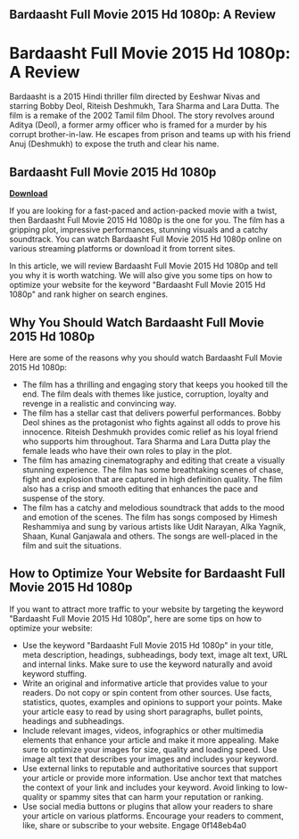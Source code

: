 ## Bardaasht Full Movie 2015 Hd 1080p: A Review

  
# Bardaasht Full Movie 2015 Hd 1080p: A Review
 
Bardaasht is a 2015 Hindi thriller film directed by Eeshwar Nivas and starring Bobby Deol, Riteish Deshmukh, Tara Sharma and Lara Dutta. The film is a remake of the 2002 Tamil film Dhool. The story revolves around Aditya (Deol), a former army officer who is framed for a murder by his corrupt brother-in-law. He escapes from prison and teams up with his friend Anuj (Deshmukh) to expose the truth and clear his name.
 
## Bardaasht Full Movie 2015 Hd 1080p


[**Download**](https://www.google.com/url?q=https%3A%2F%2Furllie.com%2F2tKo4t&sa=D&sntz=1&usg=AOvVaw167mkxN0h2Zc3tE05JQ69C)

 
If you are looking for a fast-paced and action-packed movie with a twist, then Bardaasht Full Movie 2015 Hd 1080p is the one for you. The film has a gripping plot, impressive performances, stunning visuals and a catchy soundtrack. You can watch Bardaasht Full Movie 2015 Hd 1080p online on various streaming platforms or download it from torrent sites.
 
In this article, we will review Bardaasht Full Movie 2015 Hd 1080p and tell you why it is worth watching. We will also give you some tips on how to optimize your website for the keyword "Bardaasht Full Movie 2015 Hd 1080p" and rank higher on search engines.
  
## Why You Should Watch Bardaasht Full Movie 2015 Hd 1080p
 
Here are some of the reasons why you should watch Bardaasht Full Movie 2015 Hd 1080p:
 
- The film has a thrilling and engaging story that keeps you hooked till the end. The film deals with themes like justice, corruption, loyalty and revenge in a realistic and convincing way.
- The film has a stellar cast that delivers powerful performances. Bobby Deol shines as the protagonist who fights against all odds to prove his innocence. Riteish Deshmukh provides comic relief as his loyal friend who supports him throughout. Tara Sharma and Lara Dutta play the female leads who have their own roles to play in the plot.
- The film has amazing cinematography and editing that create a visually stunning experience. The film has some breathtaking scenes of chase, fight and explosion that are captured in high definition quality. The film also has a crisp and smooth editing that enhances the pace and suspense of the story.
- The film has a catchy and melodious soundtrack that adds to the mood and emotion of the scenes. The film has songs composed by Himesh Reshammiya and sung by various artists like Udit Narayan, Alka Yagnik, Shaan, Kunal Ganjawala and others. The songs are well-placed in the film and suit the situations.

## How to Optimize Your Website for Bardaasht Full Movie 2015 Hd 1080p
 
If you want to attract more traffic to your website by targeting the keyword "Bardaasht Full Movie 2015 Hd 1080p", here are some tips on how to optimize your website:

- Use the keyword "Bardaasht Full Movie 2015 Hd 1080p" in your title, meta description, headings, subheadings, body text, image alt text, URL and internal links. Make sure to use the keyword naturally and avoid keyword stuffing.
- Write an original and informative article that provides value to your readers. Do not copy or spin content from other sources. Use facts, statistics, quotes, examples and opinions to support your points. Make your article easy to read by using short paragraphs, bullet points, headings and subheadings.
- Include relevant images, videos, infographics or other multimedia elements that enhance your article and make it more appealing. Make sure to optimize your images for size, quality and loading speed. Use image alt text that describes your images and includes your keyword.
- Use external links to reputable and authoritative sources that support your article or provide more information. Use anchor text that matches the context of your link and includes your keyword. Avoid linking to low-quality or spammy sites that can harm your reputation or ranking.
- Use social media buttons or plugins that allow your readers to share your article on various platforms. Encourage your readers to comment, like, share or subscribe to your website. Engage 0f148eb4a0
